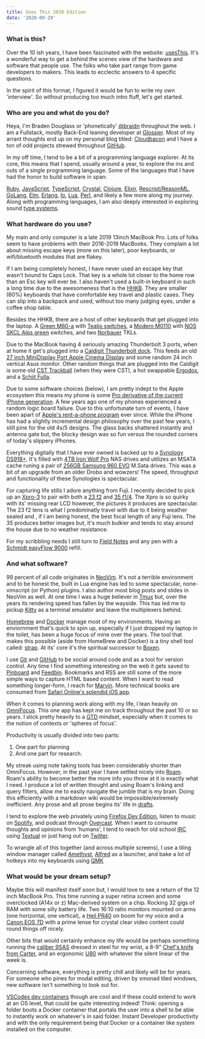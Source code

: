 ```yaml
---
title: Uses This 2020 Edition
date: '2020-09-29'
---
```


### What is this?

Over the 10 ish years,
I have been fascinated with the website: [usesThis][useThis].
It's a wonderful way to get a behind the scenes view of the hardware and software that people use.
The folks who take part range from game developers to makers.
This leads to ecclectic answers to 4 specific questions.

In the spirit of this format,
I figured it would be fun to write my own 'interview'.
So without producing too much intro fluff,
let's get started.

### Who are you and what do you do?

Heya, I'm Braden Douglass or 'phonetically' [@braidn][twit] throughout the web.
I am a Fullstack, mostly Back-End leaning developer at [Glossier][glos].
Most of my arrant thoughts end up on my personal blog titled: [Cloudbacon][cb] and
I have a ton of odd projects strewed throughout [GitHub][gh].

In my off time,
I tend to be a bit of a programming language explorer.
At its core,
this means that I spend,
usually around a year,
to explore the ins and outs of a single programming language.
Some of the languages that I have had the honor to build software in span:

[Ruby][rb], [JavaScript][js], [TypeScript][ts], [Crystal][cl],
[Clojure][cj], [Elixir][ex], [Rescript/ReasonML][re], [GoLang][go],
[Elm][em], [Erlang][er], [Io][io], [Lua][lu], [Perl][pl],
and likely a few more along my journey.
Along with programming languages,
I am also deeply interested in exploring sound [type systems][type].

### What hardware do you use?

My main and only computer is a late 2019 13inch MacBook Pro.
Lots of folks seem to have problems with their 2016-2019 MacBooks.
They complain a lot about missing escape keys (more on this later),
poor keyboards, or wifi/bluetooth modules that are flakey.

If I am being completely honest,
I have never used an escape key that wasn't bound to Caps Lock.
That key is a whole lot closer to the home row than an Esc key will ever be.
I also haven't used a built-in keyboard in such a long time due to the awesomeness that is the [HHKB][hkb].
They are smaller (60%) keyboards that have comfortable key travel and
plastic cases.
They can slip into a backpack and used, without too many judging eyes, under a coffee shop table.

Besides the HHKB,
there are a host of other keyboards that get plugged into the laptop.
A [Green M60-a][m60] with [Tealio switches][teal],
a [Modern M0110][m10] with [NOS SKCL Alps green][alps] switches,
and two [Norbauer][norb] TKLs.

Due to the MacBook having 4 seriously amazing Thunderbolt 3 ports,
when at home it get's plugged into a [Caldigit Thunderbolt dock][cd].
This feeds an old [27 inch MiniDisplay Port Apple Cinema Display][cinema]
and some random 24 inch vertical Asus monitor.
Other random things that are plugged into the Caldigit is 
some old [CST Trackball][cst] (when they were CST),
a hot swappable [Ergodox][ergo],
and a [Schiit Fulla][shit].

Due to some software choices (below),
I am pretty indept to the Apple ecosystem this means my phone
is some [Pro derivative of the current IPhone generation][ifone].
A few years ago one of my phones experienced a random logic board failure.
Due to this unfortunate turn of events,
I have been apart of [Apple's rent-a-phone program][phone] ever since.
While the iPhone has had a slightly incremental design philosophy over the past few years,
I still pine for the old 4s/5 designs.
The glass backs shattered instantly and antenna gate but,
the blocky design was so fun versus the rounded corners of today's slippery iPhones.

Everything digitally that I have ever owned is backed up to a [Synology DS918+][syn].
It's filled with [4TB Iron Wolf Pro][wolf] NAS drives and utilizes an MSATA cache
runing a pair of [256GB Samsung 960 EVO][evo] M.Sata drives.
This was a bit of an upgrade from an older Drobo and wowzers! 
The speed, throughput and functionality of these Synologies is spectacular.

For capturing life stills I adore anything from Fuji.
I recently decided to pick up an [Xpro-3][xpro] to pair with
both a [23 f2][lens1] and [35 f1/4][lens2].
The Xpro is so quirky with its' missing rear LCD however,
the pictures it produces are spectacular.
The 23 f2 lens is what I predominatly travel with due to it being weather sealed and
, if I am being honest, the best focal length of any Fuji lens.
The 35 produces better images but,
it's much bulkier and tends to stay around the house due to no weather resistance.

For my scribbling needs I still turn to [Field Notes][fn] and
any pen with a [Schmidt easyFlow 9000][pen] refill.

### And what software?

99 percent of all code originates in [NeoVim][nvim].
It's not a terrible environment and to be honest the,
built in Lua engine has led to some spectacular,
none-vimscript (or Python) plugins.
I also author most blog posts and slides in NeoVim as well.
At one time I was a huge believer in [Tmux][tmux] but,
over the years its rendering speed has fallen by the wayside.
This has led me to pickup [Kitty][term] as a terminal emulator
and leave the multiplexers behind.

[Homebrew][brew] and [Docker][dock] manage most of my environments.
Having an enviornment that's quick to spin up,
especially if I just dropped my laptop in the toilet,
has been a huge focus of mine over the years.
The tool that makes this possible (aside from HomeBrew and Docker) is
a tiny shell tool called: [strap][str].
At its' core it's the spiritual successor to [Boxen][bxn].

I use [Git][git] and [GitHub][gh] to be social around code
and as a tool for version control.
Any time I find something interesting on the web it gets saved to [Pinboard][pin] and
[Feedbin][bin].
Bookmarks and RSS are still some of the more simple ways to capture HTML based content.
When I want to read something longer-form, I reach for [Marvin][mar].
More technical books are consumed from [Safari Online's splendid iOS app][saf].

When it comes to planning work along with my life, I lean heavily on [OmniFocus][of].
This one app has kept me on track throughout the past 10 or so years.
I stick pretty heavily to a [GTD][gtd] mindset,
especially when it comes to the notion of contexts or 'spheres of focus'.

Productivity is usually divided into two parts:

1. One part for planning
1. And one part for research.

My streak using note taking tools has been considerably shorter than OmniFocus.
However, in the past year I have settled nicely into [Roam][roam].
Roam's ability to become better the more info you throw at it is exactly what I need.
I produce a lot of written thought and using Roam's linking and query filters, 
allow me to easily navigate the jumble that is my brain.
Doing this efficiently with a markdown wiki would be impossible/extremely inefficient.
Any prose and all prose begins its' life in [drafts][dfts].

I tend to explore the web privately using [Firefox Dev Edition][ffdev],
listen to music on [Spotify][spot],
and podcast through [Overcast][overc].
When I want to consume thoughts and opinions from 'humans',
I tend to reach for old school [IRC][irc] using [Textual][tirc]
or just hang out on [Twitter][twt].

To wrangle all of this together (and across multiple screens),
I use a tiling window manager called [Amethyst][amy],
[Alfred][afred] as a launcher,
and bake a lot of hotkeys into my keyboards using [QMK][qmk]

### What would be your dream setup?

Maybe this will manifest itself soon but,
I would love to see a return of the 12 inch MacBook Pro.
This time running a super retina screen and
some overclocked (A14x or z) Mac-derived system on a chip.
Rocking 32 gigs of RAM with some silly battery life.
Two 16:10 ratio monitors mounted on arms (one horizontal, one vertical),
a [Heil PR40][heil] on boom for my voice and
a [Canon EOS 7D][can] with a prime lense for crystal clear video content could round things off nicely.

Other bits that would certainly enhance my life would be perhaps something running the [caliber 9SAS][cal] dressed in steel for my wrist,
a 8-9" [Chef's knife from Carter][carter], and
an ergonomic [U80][rama] with whatever the silent linear of the week is.

Concerning software,
everything is pretty chill and likely will be for years.
For someone who pines for modal editing, driven by xmonad tiled windows,
new software isn't something to look out for. 

[VSCodes dev containers][cont] though are cool and if these could extend to work at an OS level,
that could be quite interesting indeed! 
Think:
opening a folder boots a Docker container that portals the user into a shell to be able to instantly work on whatever's in said folder.
Instant Developer productivity and with the only requirement being that Docker or a container like system installed on the computer. 

[useThis]: https://usesthis.com/

[twit]: https://twitter.com/braidn

[glos]: https://www.glossier.com/

[cb]: https://cloudbacon.com/

[gh]: https://github.com/braidn/

[rb]: https://www.ruby-lang.org/en/

[js]: https://en.wikipedia.org/wiki/JavaScript

[ts]: https://www.typescriptlang.org/

[cl]: https://crystal-lang.org/

[cj]: https://clojure.org/

[ex]: https://elixir-lang.org/

[re]: https://rescript-lang.org/

[go]: https://golang.org/

[em]: https://elm-lang.org/

[er]: https://www.erlang.org/

[io]: https://en.wikipedia.org/wiki/Io_(programming_language)

[lu]: https://www.lua.org/

[pl]: https://www.perl.org/

[type]: https://en.wikipedia.org/wiki/Hindley%E2%80%93Milner_type_system

[hkb]: https://happyhackingkb.com/

[m60]: https://rama.works/m60-a

[teal]: https://zealpc.net/products/tealio

[m10]: https://www.deskcandy.xyz/modern-m0110

[alps]: https://en.wikipedia.org/wiki/Alps_Electric

[norb]: https://shop.norbauer.com/

[cd]: https://www.caldigit.com/ts3-plus/

[cst]: https://www.ergocanada.com/products/mice/trackballs/clearly_superior_technologies/pc-trac_trackball/cst_pctrac_trackball.html

[cinema]: https://en.wikipedia.org/wiki/Apple_Cinema_Display

[ergo]: https://www.ergodox.io/

[shit]: https://www.schiit.com/products/fulla-1

[ifone]: https://www.apple.com/iphone-11-pro/

[phone]: https://www.apple.com/shop/iphone/iphone-upgrade-program

[syn]: https://www.synology.com/en-global/support/download/DS918+#firmware

[wolf]: https://www.seagate.com/internal-hard-drives/hdd/ironwolf/

[evo]: https://www.samsung.com/semiconductor/minisite/ssd/product/consumer/960evo/

[xpro]: https://fujifilm-x.com/en-us/products/cameras/x-pro3/

[lens1]: https://fujifilm-x.com/global/products/lenses/xf23mmf2-r-wr/

[lens2]: https://fujilove.com/why-i-love-the-fujinon-xf35mm-f1-4-r/

[fn]: https://fieldnotesbrand.com/

[pen]: https://www.nibandink.com/pens/2015/8/13/review-schmidt-easyflow-9000-refill

[nvim]: https://neovim.io/

[tmux]: https://github.com/tmux/tmux/wiki

[term]: https://sw.kovidgoyal.net/kitty/index.html

[brew]: https://brew.sh/

[dock]: https://www.docker.com/

[str]: https://github.com/mikemcquaid/strap

[bxn]: https://github.com/boxen/boxen/

[git]: https://git-scm.com/

[pin]: https://pinboard.in/

[bin]: https://feedbin.com/

[mar]: https://apps.apple.com/us/app/marvin-3/id1086482858

[saf]: https://www.oreilly.com/

[of]: https://www.omnigroup.com/omnifocus

[gtd]: https://en.wikipedia.org/wiki/Getting_Things_Done

[roam]: https://roamresearch.com/

[dfts]: https://getdrafts.com/

[ffdev]: https://www.mozilla.org/en-US/firefox/developer/

[spot]: https://www.spotify.com/us/

[overc]: https://overcast.fm

[tirc]: https://www.codeux.com/textual/

[twt]: https://tapbots.com/tweetbot/

[amy]: https://ianyh.com/amethyst/

[afred]: https://www.alfredapp.com/

[qmk]: https://github.com/qmk/qmk_firmware

[heil]: https://heilsound.com/products/pr-40/

[can]: https://www.usa.canon.com/internet/portal/us/home/products/details/cameras/eos-dslr-and-mirrorless-cameras/dslr/eos-7d

[cal]: https://www.hodinkee.com/articles/grand-seiko-slgh003-hi-beat-60th-anniversary-le-featuring-the-new-dual-impulse-escapement

[carter]: https://www.cartercutlery.com/

[rama]: https://rama.works/u80-a

[irc]: https://en.wikipedia.org/wiki/Internet_Relay_Chat

[cont]: https://code.visualstudio.com/docs/remote/containers
